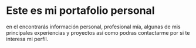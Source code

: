 # Este es mi portafolio personal
en el encontrarás información personal, profesional mía, algunas de mis principales experiencias y proyectos así como podras contactarme por si te interesa mi perfil.
